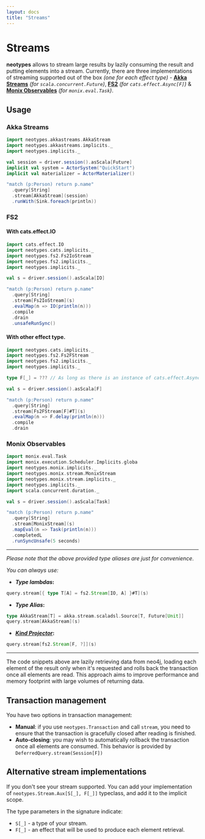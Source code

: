 ```yaml
---
layout: docs
title: "Streams"
---
```


# Streams

**neotypes** allows to stream large results by lazily consuming the result and putting elements into a stream.
Currently, there are three implementations of streaming supported out of the box _(one for each effect type)_ -
[**Akka Streams**](https://doc.akka.io/docs/akka/current/stream/index.html) _(for `scala.concurrent.Future`)_,
[**FS2**](https://fs2.io/) _(for `cats.effect.Async[F]`)_
& [**Monix Observables**](https://monix.io/docs/3x/reactive/observable.html) _(for `monix.eval.Task`)_.

## Usage

### Akka Streams

```scala
import neotypes.akkastreams.AkkaStream
import neotypes.akkastreams.implicits._
import neotypes.implicits._

val session = driver.session().asScala[Future]
implicit val system = ActorSystem("QuickStart")
implicit val materializer = ActorMaterializer()

"match (p:Person) return p.name"
  .query[String]
  .stream[AkkaStream](session)
  .runWith(Sink.foreach(println))
```

### FS2

#### With cats.effect.IO

```scala
import cats.effect.IO
import neotypes.cats.implicits._
import neotypes.fs2.Fs2IoStream
import neotypes.fs2.implicits._
import neotypes.implicits._

val s = driver.session().asScala[IO]

"match (p:Person) return p.name"
  .query[String]
  .stream[Fs2IoStream](s)
  .evalMap(n => IO(println(n)))
  .compile
  .drain
  .unsafeRunSync()
```

#### With other effect type.

```scala
import neotypes.cats.implicits._
import neotypes.fs2.Fs2FStream
import neotypes.fs2.implicits._
import neotypes.implicits._

type F[_] = ??? // As long as there is an instance of cats.effect.Async[F].

val s = driver.session().asScala[F]

"match (p:Person) return p.name"
  .query[String]
  .stream[Fs2FStream[F]#T](s)
  .evalMap(n => F.delay(println(n)))
  .compile
  .drain
```

### Monix Observables

```scala
import monix.eval.Task
import monix.execution.Scheduler.Implicits.globa
import neotypes.monix.implicits._
import neotypes.monix.stream.MonixStream
import neotypes.monix.stream.implicits._
import neotypes.implicits._
import scala.concurrent.duration._

val s = driver.session().asScala[Task]

"match (p:Person) return p.name"
  .query[String]
  .stream[MonixStream](s)
  .mapEval(n => Task(println(n)))
  .completedL
  .runSyncUnsafe(5 seconds)
```

-----

_Please note that the above provided type aliases are just for convenience_.

_You can always use:_

* **_Type lambdas_:**

```scala
query.stream[{ type T[A] = fs2.Stream[IO, A] }#T](s)
```

* **_Type Alias_:**

```scala
type AkkaStream[T] = akka.stream.scaladsl.Source[T, Future[Unit]]
query.stream[AkkaStream](s)
```

* **[_Kind Projector_](https://github.com/typelevel/kind-projector):**

```scala
query.stream[fs2.Stream[F, ?]](s)
```

-----

The code snippets above are lazily retrieving data from neo4j, loading each element of the result only when it's requested and rolls back the transaction once all elements are read.
This approach aims to improve performance and memory footprint with large volumes of returning data.

## Transaction management

You have two options in transaction management:
* **Manual**: if you use `neotypes.Transaction` and call `stream`, you need to ensure that the transaction is gracefully closed after reading is finished.
* **Auto-closing**: you may wish to automatically rollback the transaction once
all elements are consumed. This behavior is provided by `DeferredQuery.stream(Session[F])`

## Alternative stream implementations

If you don't see your stream supported.
You can add your implementation of `neotypes.Stream.Aux[S[_], F[_]]` typeclass,
and add it to the implicit scope.

The type parameters in the signature indicate:

* `S[_]` - a type of your stream.
* `F[_]` - an effect that will be used to produce each element retrieval.
